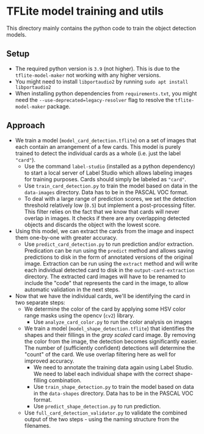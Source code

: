 # TFLite model training and utils

This directory mainly contains the python code to train the object detection models.

## Setup

- The required python version is `3.9` (not higher).
  This is due to the `tflite-model-maker` not working with any higher versions.
- You might need to install `libportaudio2` by running `sudo apt install libportaudio2`
- When installing python dependencies from `requirements.txt`,
  you might need the `--use-deprecated=legacy-resolver` flag to resolve the `tflite-model-maker` package.

## Approach

- We train a model (`model_card_detection.tflite`) on a set of images that each contain an arrangement of a few cards.
  This model is purely trained to detect the individual cards as a whole (i.e. just the label `"card"`).
    - Use the command `label-studio` (installed as a python dependency) to start a local server of Label Studio which
      allows labeling images for training purposes. Cards should simply be labeled as `"card"`.
    - Use `train_card_detection.py` to train the model based on data in the `data-images` directory.
      Data has to be in the PASCAL VOC format.
    - To deal with a large range of prediction scores, we set the detection threshold relatively low (`0.5`) but implement
      a post-processing filter. This filter relies on the fact that we know that cards will never overlap in images.
      It checks if there are any overlapping detected objects and discards the object with the lowest score.
- Using this model, we can extract the cards from the image and inspect them one-by-one with greater accuracy.
    - Use `predict_card_detection.py` to run prediction and/or extraction.
      Predication can be run using the `predict` method and allows saving predictions to disk in the form of annotated
      versions of the original image.
      Extraction can be run using the `extract` method and will write each individual detected card to disk in the
      `output-card-extraction` directory. The extracted card images will have to be renamed to include the "code" that
      represents the card in the image, to allow automatic validation in the next steps.
- Now that we have the individual cards, we'll be identifying the card in two separate steps:
    - We determine the color of the card by applying some HSV color range masks using the opencv (`cv2`) library.
        - Use `analyze_card_color.py` to run the color analysis on images
    - We train a model (`model_shape_detection.tflite`) that identifies the shapes and their fillings in the
      _gray scaled_ card image. By removing the color from the image, the detection becomes significantly easier.
      The number of (sufficiently confident) detections will determine the "count" of the card.
      We use overlap filtering here as well for improved accuracy.
        - We need to annotate the training data again using Label Studio.
          We need to label each individual shape with the correct shape-filling combination.
        - Use `train_shape_detection.py` to train the model based on data in the `data-shapes` directory.
          Data has to be in the PASCAL VOC format.
        - Use `predict_shape_detection.py` to run prediction.
    - Use `full_card_detection_validator.py` to validate the combined output of the two steps - using the naming
      structure from the filenames.

